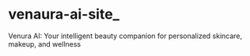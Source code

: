 # venaura-ai-site_
Venura AI: Your intelligent beauty companion for personalized skincare, makeup, and wellness
